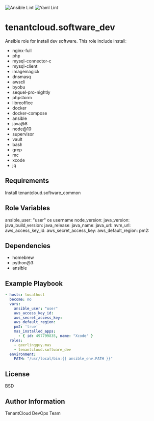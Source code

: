 
![Ansible Lint](https://github.com/tenantcloud/ansible-role-software-dev/workflows/Ansible%20Lint/badge.svg?branch-master)
![Yaml Lint](https://github.com/tenantcloud/ansible-role-software-dev/workflows/Yaml%20Lint/badge.svg?branch-master)

tenantcloud.software_dev
=========

Ansible role for install dev software. This role include install:

  - nginx-full
  - php
  - mysql-connector-c
  - mysql-client
  - imagemagick
  - dnsmasq
  - awscli
  - byobu
  - sequel-pro-nightly
  - phpstorm
  - libreoffice
  - docker
  - docker-compose
  - ansible
  - java@8
  - node@10
  - supervisor
  - vault
  - bash
  - grep
  - mc
  - xcode
  - jq

Requirements
------------

Install tenantcloud.software_common

Role Variables
--------------

ansible_user: "user" os username
node_version:
java_version:
java_build_version:
java_release:
java_name:
java_url:
nvm_url:
aws_access_key_id:
aws_secret_access_key:
aws_default_region:
pm2:

Dependencies
------------

  - homebrew
  - python@3
  - ansible

Example Playbook
----------------

```yaml
- hosts: localhost
  become: no
  vars:
    ansible_user: "user"
    aws_access_key_id:
    aws_secret_access_key:
    aws_default_region:
    pm2: 'true'
    mas_installed_apps:  
      - { id: 497799835, name: "Xcode" }
  roles:
    - geerlingguy.mas
    - tenantcloud.software_dev
  environment:
    PATH: "/usr/local/bin:{{ ansible_env.PATH }}"
```

License
-------

BSD

Author Information
------------------

TenantCloud DevOps Team

